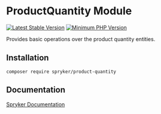 # ProductQuantity Module
[![Latest Stable Version](https://poser.pugx.org/spryker/product-quantity/v/stable.svg)](https://packagist.org/packages/spryker/product-quantity)
[![Minimum PHP Version](https://img.shields.io/badge/php-%3E%3D%208.3-8892BF.svg)](https://php.net/)

Provides basic operations over the product quantity entities.

## Installation

```
composer require spryker/product-quantity
```

## Documentation

[Spryker Documentation](https://docs.spryker.com)
